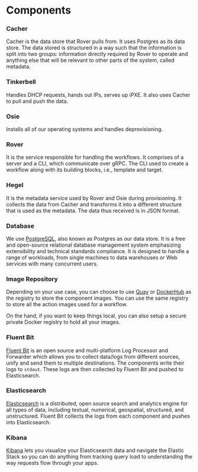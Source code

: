 # Components

### Cacher

Cacher is the data store that Rover pulls from. It uses Postgres as its data store. The data stored is structured in a way such that the information is split into two groups: information directly required by Rover to operate and anything else that will be relevant to other parts of the system, called metadata. 

### Tinkerbell

Handles DHCP requests, hands out IPs, serves up iPXE. It also uses Cacher to pull and push the data. 

### Osie

Installs all of our operating systems and handles deprovisioning.

### Rover

It is the service responsible for handling the workflows. It comprises of a server and a CLI, which communicate over gRPC. The CLI used to create a workflow along with its building blocks, i.e., template and target.

### Hegel

It is the metadata service used by Rover and Osie during provisioning. It collects the data from Cacher and transforms it into a different structure that is used as the metadata. The data thus received is in JSON format. 

### Database

We use [PostgreSQL](https://www.postgresql.org/), also known as Postgres as our data store. It is a free and open-source relational database management system emphasizing extensibility and technical standards compliance. It is designed to handle a range of workloads, from single machines to data warehouses or Web services with many concurrent users.

### Image Repository

Depending on your use case, you can choose to use [Quay](https://quay.io/) or [DockerHub](https://hub.docker.com/) as the registry to store the component images. You can use the same registry to store all the action images used for a workflow. 

On the hand, if you want to keep things local, you can also setup a secure private Docker registry to hold all your images. 

### Fluent Bit

[Fluent Bit](https://fluentbit.io/) is an open source and multi-platform Log Processor and Forwarder which allows you to collect data/logs from different sources, unify and send them to multiple destinations. The components write their logs to `stdout`. These logs are then collected by Fluent Bit and pushed to Elasticsearch. 

### Elasticsearch

[Elasticsearch](https://www.elastic.co/) is a distributed, open source search and analytics engine for all types of data, including textual, numerical, geospatial, structured, and unstructured. Fluent Bit collects the logs from each component and pushes into Elasticsearch. 

### Kibana

[Kibana](https://www.elastic.co/kibana) lets you visualize your Elasticsearch data and navigate the Elastic Stack so you can do anything from tracking query load to understanding the way requests flow through your apps.